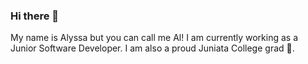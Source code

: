 ### Hi there 👋 
My name is Alyssa but you can call me Al! I am currently working as a Junior Software Developer. I am also a proud Juniata College grad :eagle:.


